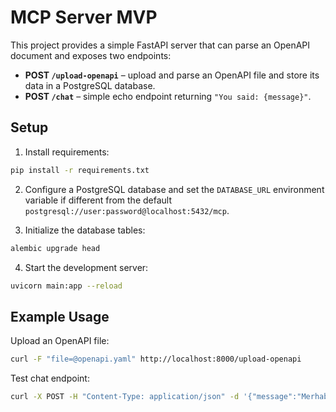 # MCP Server MVP

This project provides a simple FastAPI server that can parse an OpenAPI document and exposes two endpoints:

- **POST `/upload-openapi`** – upload and parse an OpenAPI file and store its data in a PostgreSQL database.
- **POST `/chat`** – simple echo endpoint returning `"You said: {message}"`.

## Setup

1. Install requirements:

```bash
pip install -r requirements.txt
```

2. Configure a PostgreSQL database and set the `DATABASE_URL` environment variable if different from the default `postgresql://user:password@localhost:5432/mcp`.

3. Initialize the database tables:

```bash
alembic upgrade head
```

4. Start the development server:

```bash
uvicorn main:app --reload
```

## Example Usage

Upload an OpenAPI file:

```bash
curl -F "file=@openapi.yaml" http://localhost:8000/upload-openapi
```

Test chat endpoint:

```bash
curl -X POST -H "Content-Type: application/json" -d '{"message":"Merhaba"}' http://localhost:8000/chat
```
